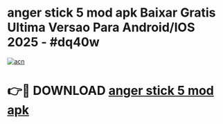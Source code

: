 # anger stick 5 mod apk Baixar Gratis Ultima Versao Para Android/IOS 2025 - #dq40w

[![acn](https://github.com/user-attachments/assets/0f9c940e-d8b0-45ae-aac7-cd30a18b3e1c)](https://app.mediaupload.pro/?title=anger_stick_5_mod_apk&ref=19F)

# 👉🔴 DOWNLOAD [anger stick 5 mod apk](https://app.mediaupload.pro/?title=anger_stick_5_mod_apk&ref=19F)